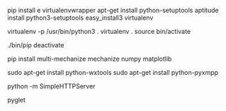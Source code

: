 pip install
e
virtualenvwrapper
apt-get install python-setuptools
aptitude install python3-setuptools
easy_install3 virtualenv

virtualenv -p /usr/bin/python3 .
virtualenv .
source bin/activate

./bin/pip 
deactivate

pip install multi-mechanize mechanize numpy matplotlib

sudo apt-get install python-wxtools
sudo apt-get install python-pyxmpp

python -m SimpleHTTPServer

pyglet